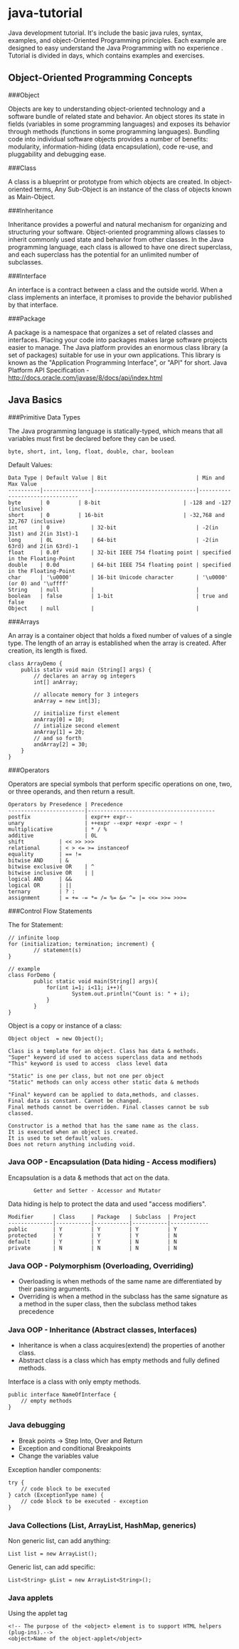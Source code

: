 java-tutorial
=============

Java development tutorial. It's include the basic java rules, syntax, examples, and object-Oriented Programming principles. Each example are designed to easy understand the Java Programming with no experience . Tutorial is divided in days, which contains examples and exercises.

Object-Oriented Programming Concepts
------------------------------------

###Object

Objects are key to understanding object-oriented technology and a software bundle of related state and behavior. An object stores its state in fields (variables in some programming languages) and exposes its behavior through methods (functions in some programming languages). Bundling code into individual software objects provides a number of benefits: modularity, information-hiding (data encapsulation), code re-use, and pluggability and debugging ease.

###Class

A class is a blueprint or prototype from which objects are created. In object-oriented terms, Any Sub-Object is an instance of the class of objects known as Main-Object.

###Inheritance

Inheritance provides a powerful and natural mechanism for organizing and structuring your software. Object-oriented programming allows classes to inherit commonly used state and behavior from other classes. In the Java programming language, each class is allowed to have one direct superclass, and each superclass has the potential for an unlimited number of subclasses.

###Interface

An interface is a contract between a class and the outside world. When a class implements an interface, it promises to provide the behavior published by that interface.

###Package

A package is a namespace that organizes a set of related classes and interfaces. Placing your code into packages makes large software projects easier to manage. The Java platform provides an enormous class library (a set of packages) suitable for use in your own applications. This library is known as the "Application Programming Interface", or "API" for short. Java Platform API Specification - http://docs.oracle.com/javase/8/docs/api/index.html

Java Basics
-----------

###Primitive Data Types

The Java programming language is statically-typed, which means that all variables must first be declared before they can be used.

	byte, short, int, long, float, double, char, boolean 

Default Values:

	Data Type | Default Value | Bit                            | Min and Max Value              
	----------|---------------|--------------------------------|--------------------------------
	byte	  | 0    	  | 8-bit                          | -128 and -127 (inclusive)
	short     | 0    	  | 16-bit                         | -32,768 and 32,767 (inclusive)
	int       | 0             | 32-bit                         | -2(in 31st) and 2(in 31st)-1
	long      | 0L            | 64-bit                         | -2(in 63rd) and 2(in 63rd)-1
	float     | 0.0f          | 32-bit IEEE 754 floating point | specified in the Floating-Point
	double    | 0.0d          | 64-bit IEEE 754 floating point | specified in the Floating-Point
	char      | '\u0000'      | 16-bit Unicode character       | '\u0000' (or 0) and '\uffff'
	String    | null          |                                |
	boolean   | false         | 1-bit                          | true and false
	Object    | null          |                                |

###Arrays

An array is a container object that holds a fixed number of values of a single type. The length of an array is established when the array is created. After creation, its length is fixed. 
	
	class ArrayDemo {
		publis stativ void main (String[] args) {
			// declares an array og integers
			int[] anArray;
			
			// allocate memory for 3 integers
			anArray = new int[3];
			
			// initialize first element
			anArray[0] = 10;
			// intialize second element
			anArray[1] = 20;
			// and so forth
			andArray[2] = 30;
		}
	}

###Operators

Operators are special symbols that perform specific operations on one, two, or three operands, and then return a result.

	Operators by Presedence | Precedence	   
	------------------------|----------------------------------------
	postfix	                | expr++ expr--   	  
	unary                   | ++expr --expr +expr -expr ~ !    	  
	multiplicative          | * / %
	additive                | 0L
	shift			| << >> >>>
	relational		| < > <= >= instanceof
	equality		| == !=
	bitwise AND		| &
	bitwise exclusive OR	| ^
	bitwise inclusive OR	| |
	logical AND		| &&
	logical OR		| ||
	ternary			| ? :
	assignment		| = += -= *= /= %= &= ^= |= <<= >>= >>>=

###Control Flow Statements

The for Statement:

	// infinite loop
	for (initialization; termination; increment) {
    		// statement(s)
	}
	
	// example
	class ForDemo {
    		public static void main(String[] args){
         		for(int i=1; i<11; i++){
              			System.out.println("Count is: " + i);
         		}
    		}
	}

Object is a copy or instance of a class:

	Object object  = new Object();
	
	Class is a template for an object. Class has data & methods.
	"Super" keyword id used to access superclass data and methods
	"This" keyword is used to access  class level data

	"Static" is one per class, but not one per object 
	"Static" methods can only access other static data & methods

	"Final" keyword can be applied to data,methods, and classes.
	Final data is constant. Cannot be changed.
	Final methods cannot be overridden. Final classes cannot be sub classed.

	Constructor is a method that has the same name as the class.
	It is executed when an object is created.
	It is used to set default values.
	Does not return anything including void.


### Java OOP - Encapsulation (Data hiding - Access modifiers)

Encapsulation is a data & methods that act on the data.

            Getter and Setter - Accessor and Mutator

Data hiding is help to protect the data and used "access modifiers".
	
	Modifier      |	Class 	  | Package   | Subclass  | Project   
	--------------|-----------|-----------|-----------|------------
	public	      | Y     	  | Y	      | Y         | Y
	protected     |	Y     	  | Y	      | Y         | N
	default       |	Y     	  | Y	      | N         | N
	private	      |	N     	  | N	      | N         | N
	

### Java OOP - Polymorphism (Overloading, Overriding)

- Overloading is when methods of the same name are differentiated by their passing arguments.
- Overriding is when a method in the subclass has the same signature as a method in the super class, then the subclass method takes precedence

### Java OOP - Inheritance (Abstract classes, Interfaces)

- Inheritance is when a class acquires(extend) the properties of another class.
- Abstract class is a class which has empty methods and fully defined methods.

Interface is a class with only empty methods.

	public interface NameOfInterface {
   		// empty methods 
	}

### Java debugging

- Break points -> Step Into, Over and Return
- Exception and conditional Breakpoints
- Change the variables value

Exception handler components: 

	try { 
		// code block to be executed
	} catch (ExceptionType name) {
		// code block to be executed - exception
	}

### Java Collections (List, ArrayList, HashMap, generics)

Non generic list, can add anything:  

	List list = new ArrayList();
	
Generic list, can add specific: 

	List<String> gList = new ArrayList<String>();


### Java applets

Using the applet tag
	
	<!-- The purpose of the <object> element is to support HTML helpers (plug-ins).-->
	<object>Name of the object-applet</object>
